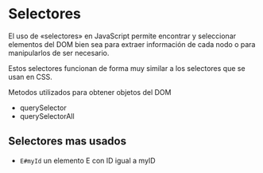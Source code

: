 # Selectores

El uso de «selectores» en JavaScript permite encontrar y seleccionar elementos del DOM bien sea para extraer información de cada nodo o para manipularlos de ser necesario.

Estos selectores funcionan de forma  muy similar a los selectores que se usan en CSS.

Metodos utilizados para obtener objetos del DOM
- querySelector
- querySelectorAll

## Selectores mas usados

- `E#myId` un elemento E con ID igual a myID
